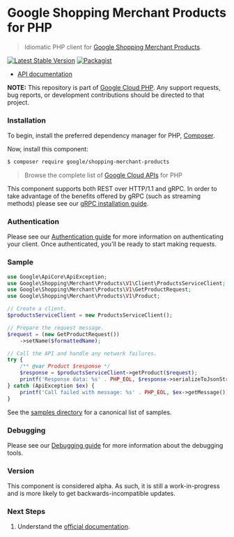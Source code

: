 # Google Shopping Merchant Products for PHP

> Idiomatic PHP client for [Google Shopping Merchant Products](https://developers.google.com/merchant/api).

[![Latest Stable Version](https://poser.pugx.org/google/shopping-merchant-products/v/stable)](https://packagist.org/packages/google/shopping-merchant-products) [![Packagist](https://img.shields.io/packagist/dm/google/shopping-merchant-products.svg)](https://packagist.org/packages/google/shopping-merchant-products)

* [API documentation](https://cloud.google.com/php/docs/reference/shopping-merchant-products/latest)

**NOTE:** This repository is part of [Google Cloud PHP](https://github.com/googleapis/google-cloud-php). Any
support requests, bug reports, or development contributions should be directed to
that project.

### Installation

To begin, install the preferred dependency manager for PHP, [Composer](https://getcomposer.org/).

Now, install this component:

```sh
$ composer require google/shopping-merchant-products
```

> Browse the complete list of [Google Cloud APIs](https://cloud.google.com/php/docs/reference)
> for PHP

This component supports both REST over HTTP/1.1 and gRPC. In order to take advantage of the benefits
offered by gRPC (such as streaming methods) please see our
[gRPC installation guide](https://cloud.google.com/php/grpc).

### Authentication

Please see our [Authentication guide](https://github.com/googleapis/google-cloud-php/blob/main/AUTHENTICATION.md) for more information
on authenticating your client. Once authenticated, you'll be ready to start making requests.

### Sample

```php
use Google\ApiCore\ApiException;
use Google\Shopping\Merchant\Products\V1\Client\ProductsServiceClient;
use Google\Shopping\Merchant\Products\V1\GetProductRequest;
use Google\Shopping\Merchant\Products\V1\Product;

// Create a client.
$productsServiceClient = new ProductsServiceClient();

// Prepare the request message.
$request = (new GetProductRequest())
    ->setName($formattedName);

// Call the API and handle any network failures.
try {
    /** @var Product $response */
    $response = $productsServiceClient->getProduct($request);
    printf('Response data: %s' . PHP_EOL, $response->serializeToJsonString());
} catch (ApiException $ex) {
    printf('Call failed with message: %s' . PHP_EOL, $ex->getMessage());
}
```

See the [samples directory](https://github.com/googleapis/php-shopping-merchant-products/tree/main/samples) for a canonical list of samples.

### Debugging

Please see our [Debugging guide](https://github.com/googleapis/google-cloud-php/blob/main/DEBUG.md)
for more information about the debugging tools.

### Version

This component is considered alpha. As such, it is still a work-in-progress and is more likely to get backwards-incompatible updates.

### Next Steps

1. Understand the [official documentation](https://developers.google.com/merchant/api).

